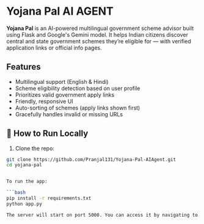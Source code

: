 # Yojana Pal AI AGENT

**Yojana Pal** is an AI-powered multilingual government scheme advisor built using Flask and Google's Gemini model. It helps Indian citizens discover central and state government schemes they’re eligible for — with verified application links or official info pages.

## Features

- Multilingual support (English & Hindi)
- Scheme eligibility detection based on user profile
- Prioritizes valid government apply links
- Friendly, responsive UI
- Auto-sorting of schemes (apply links shown first)
- Gracefully handles invalid or missing URLs


## 🚀 How to Run Locally

1. Clone the repo:

```bash
git clone https://github.com/Pranjal131/Yojana-Pal-AIAgent.git
cd yojana-pal


To run the app:

```bash
pip install -r requirements.txt
python app.py

The server will start on port 5000. You can access it by navigating to http://localhost:5000/ in your web browser.


